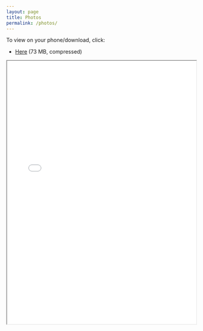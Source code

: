 ```yaml
---
layout: page
title: Photos
permalink: /photos/
---
```


To view on your phone/download, click: 
- <a href="/files/Japan Summer 2023_compressed.pdf" download>Here</a> (73 MB, compressed)

<iframe src="/files/Japan Summer 2023_compressed.pdf" width="100%" height="700px">
</iframe>